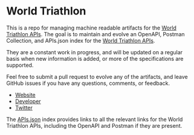 # World TriathlonThis is a repo for managing machine readable artifacts for the [World Triathlon APIs](https://developers.triathlon.org). The goal is to maintain and evolve an OpenAPI, Postman Collection, and APIs.json index for the [World Triathlon APIs](https://developers.triathlon.org).They are a constant work in progress, and will be updated on a regular basis when new information is added, or more of the specifications are supported.Feel free to submit a pull request to evolve any of the artifacts, and leave GitHub issues if you have any questions, comments, or feedback.- [Website](https://developers.triathlon.org)- [Developer](https://developers.triathlon.org)- [Twitter](https://twitter.com/worldtriathlon)The [APIs.json](https://github.com/api-evangelist/world-triathlon/blob/master/apis.json) index provides links to all the relevant links for the World Triathlon APIs, including the OpenAPI and Postman if they are present.